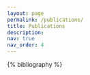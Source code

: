 ```yaml
---
layout: page
permalink: /publications/
title: Publications
description: 
nav: true
nav_order: 4
---
```


<!-- _pages/publications.md -->

<!-- Bibsearch Feature -->


<div class="publications">

{% bibliography %}

</div>
